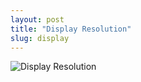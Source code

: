 ```yaml
---
layout: post
title: "Display Resolution"
slug: display
---
```


![Display Resolution](http://upload.wikimedia.org/wikipedia/en/0/0c/Vector_Video_Standards8.svg)
